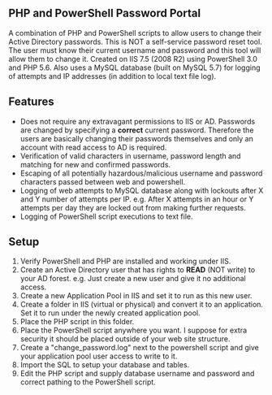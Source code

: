## PHP and PowerShell Password Portal
A combination of PHP and PowerShell scripts to allow users to change their Active Directory passwords.  This is NOT a self-service password reset tool.  The user must know their current username and password and this tool will allow them to change it.  Created on IIS 7.5 (2008 R2) using PowerShell 3.0 and PHP 5.6.  Also uses a MySQL database (built on MySQL 5.7) for logging of attempts and IP addresses (in addition to local text file log).

## Features
- Does not require any extravagant permissions to IIS or AD.  Passwords are changed by specifying a **correct** current password.  Therefore the users are basically changing their passwords themselves and only an account with read access to AD is required.
- Verification of valid characters in username, password length and matching for new and confirmed passwords.
- Escaping of all potentially hazardous/malicious username and password characters passed between web and powershell.
- Logging of web attempts to MySQL database along with lockouts after X and Y number of attempts per IP.  e.g. After X attempts in an hour or Y attempts per day they are locked out from making further requests.
- Logging of PowerShell script executions to text file.

## Setup
1. Verify PowerShell and PHP are installed and working under IIS.
1. Create an Active Directory user that has rights to **READ** (NOT write) to your AD forest.  e.g. Just create a new user and give it no additional access.
1. Create a new Application Pool in IIS and set it to run as this new user.
1. Create a folder in IIS (virtual or physical) and convert it to an application.  Set it to run under the newly created application pool.
1. Place the PHP script in this folder.
1. Place the PowerShell script anywhere you want.  I suppose for extra security it should be placed outside of your web site structure.
1. Create a "change_password.log" next to the powershell script and give your application pool user access to write to it.
1. Import the SQL to setup your database and tables.
1. Edit the PHP script and supply database username and password and correct pathing to the PowerShell script.


